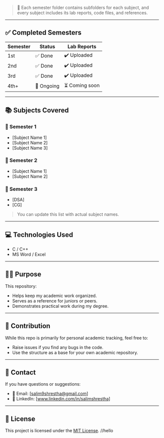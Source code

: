 
> 📌 Each semester folder contains subfolders for each subject, and every subject includes its lab reports, code files, and references.

---

## ✅ Completed Semesters

| Semester | Status   | Lab Reports |
|----------|----------|-------------|
| 1st      | ✅ Done   | ✔️ Uploaded |
| 2nd      | ✅ Done   | ✔️ Uploaded |
| 3rd      | ✅ Done   | ✔️ Uploaded |
| 4th+     | 🔄 Ongoing | ⏳ Coming soon |

---

## 📚 Subjects Covered

### 📘 Semester 1
- [Subject Name 1]
- [Subject Name 2]
- [Subject Name 3]

### 📙 Semester 2
- [Subject Name 1]
- [Subject Name 2]

### 📗 Semester 3
- [DSA]
- [CG]

> You can update this list with actual subject names.

---

## 💻 Technologies Used
- C / C++
- MS Word / Excel

---

## 🧑‍🔬 Purpose
This repository:
- Helps keep my academic work organized.
- Serves as a reference for juniors or peers.
- Demonstrates practical work during my degree.

---

## 🤝 Contribution
While this repo is primarily for personal academic tracking, feel free to:
- Raise issues if you find any bugs in the code.
- Use the structure as a base for your own academic repository.

---

## 📩 Contact
If you have questions or suggestions:

- 📧 Email: [salim9shrestha@gmail.com]
- 🔗 LinkedIn: [www.linkedin.com/in/salimshrestha]

---

## 📜 License
This project is licensed under the [MIT License](LICENSE).
//hello
